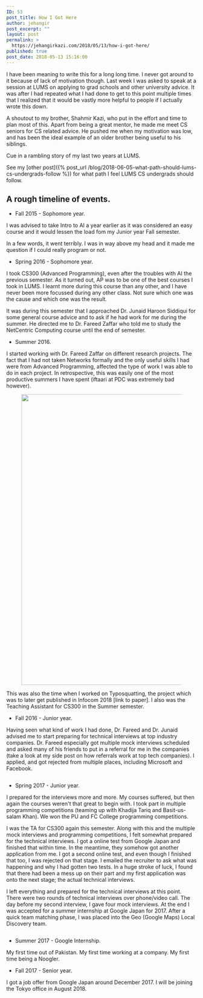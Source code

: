 ```yaml
---
ID: 53
post_title: How I Got Here
author: jehangir
post_excerpt: ""
layout: post
permalink: >
  https://jehangirkazi.com/2018/05/13/how-i-got-here/
published: true
post_date: 2018-05-13 15:16:00
---
```

<!-- wp:paragraph -->
<p>I have been meaning to write this for a long long time. I never got around to it because of lack of motivation though. Last week I was asked to speak at a session at LUMS on applying to grad schools and other university advice. It was after I had repeated what I had done to get to this point multiple times that I realized that it would be vastly more helpful to people if I actually wrote this down.</p>
<!-- /wp:paragraph -->

<!-- wp:paragraph -->
<p>A shoutout to my brother, Shahmir Kazi, who put in the effort and time to plan most of this. Apart from being a great mentor, he made me meet CS seniors for CS related advice. He pushed me when my motivation was low, and has been the ideal example of an older brother being useful to his siblings.</p>
<!-- /wp:paragraph -->

<!-- wp:paragraph -->
<p>Cue in a rambling story of my last two years at LUMS.</p>
<!-- /wp:paragraph -->

<!-- wp:paragraph -->
<p>See my [other post]({% post_url /blog/2018-06-05-what-path-should-lums-cs-undergrads-follow %}) for what path I feel LUMS CS undergrads should follow.</p>
<!-- /wp:paragraph -->

<!-- wp:heading -->
<h2><a href="https://github.com/kazijehangir/kazijehangir.github.io#-a-rough-timeline-of-events-"></a>A rough timeline of events.&nbsp;</h2>
<!-- /wp:heading -->

<!-- wp:list -->
<ul><li>Fall 2015 - Sophomore year.</li></ul>
<!-- /wp:list -->

<!-- wp:paragraph -->
<p>I was advised to take Intro to AI a year earlier as it was considered an easy course and it would lessen the load fom my Junior year Fall semester.</p>
<!-- /wp:paragraph -->

<!-- wp:paragraph -->
<p>In a few words, it went terribly. I was in way above my head and it made me question if I could really program or not.</p>
<!-- /wp:paragraph -->

<!-- wp:list -->
<ul><li>Spring 2016 - Sophomore year.</li></ul>
<!-- /wp:list -->

<!-- wp:paragraph -->
<p>I took CS300 (Advanced Programming), even after the troubles with AI the previous semester. As it turned out, AP was to be one of the best courses I took in LUMS. I learnt more during this course than any other, and I have never been more focussed during any other class. Not sure which one was the cause and which one was the result.</p>
<!-- /wp:paragraph -->

<!-- wp:paragraph -->
<p>It was during this semester that I approached Dr. Junaid Haroon Siddiqui for some general course advice and to ask if he had work for me during the summer. He directed me to Dr. Fareed Zaffar who told me to study the NetCentric Computing course until the end of semester.</p>
<!-- /wp:paragraph -->

<!-- wp:list -->
<ul><li>Summer 2016.</li></ul>
<!-- /wp:list -->

<!-- wp:paragraph -->
<p>I started working with Dr. Fareed Zaffar on different research projects. The fact that I had not taken Networks formally and the only useful skills I had were from Advanced Programming, affected the type of work I was able to do in each project. In retrospective, this was easily one of the most productive summers I have spent (iftaari at PDC was extremely bad however).</p>
<!-- /wp:paragraph -->

<!-- wp:image {"id":118,"width":432,"height":768,"sizeSlug":"large"} -->
<figure class="wp-block-image size-large is-resized"><img src="https://jehangirkazi.com/wp-content/uploads/2020/05/img-20160624-wa0008_original-576x1024.jpg" alt="" class="wp-image-118" width="432" height="768"/></figure>
<!-- /wp:image -->

<!-- wp:paragraph -->
<p>This was also the time when I worked on Typosquatting, the project which was to later get published in Infocom 2018 [link to paper]. I also was the Teaching Assistant for CS300 in the Summer semester.</p>
<!-- /wp:paragraph -->

<!-- wp:list -->
<ul><li>Fall 2016 - Junior year.</li></ul>
<!-- /wp:list -->

<!-- wp:paragraph -->
<p>Having seen what kind of work I had done, Dr. Fareed and Dr. Junaid advised me to start preparing for technical interviews at top industry companies. Dr. Fareed especially got multiple mock interviews scheduled and asked many of his friends to put in a referral for me in the companies (take a look at my side post on how referrals work at top tech companies). I applied, and got rejected from multiple places, including Microsoft and Facebook.</p>
<!-- /wp:paragraph -->

<!-- wp:image {"id":119,"sizeSlug":"large"} -->
<figure class="wp-block-image size-large"><img src="https://jehangirkazi.com/wp-content/uploads/2020/05/20160721_202157_original-1024x768.jpg" alt="" class="wp-image-119"/></figure>
<!-- /wp:image -->

<!-- wp:list -->
<ul><li>Spring 2017 - Junior year.</li></ul>
<!-- /wp:list -->

<!-- wp:paragraph -->
<p>I prepared for the interviews more and more. My courses suffered, but then again the courses weren't that great to begin with. I took part in multiple programming competitions (teaming up with Khadija Tariq and Basit-us-salam Khan). We won the PU and FC College programming competitions.</p>
<!-- /wp:paragraph -->

<!-- wp:paragraph -->
<p>I was the TA for CS300 again this semester. Along with this and the multiple mock interviews and programming competitions, I felt somewhat prepared for the technical interviews. I got a online test from Google Japan and finished that within time. In the meantime, they somehow got another application from me. I got a second online test, and even though I finished that too, I was rejected on that stage. I emailed the recruiter to ask what was happening and why I had gotten two tests. In a huge stroke of luck, I found that there had been a mess up on their part and my first application was onto the next stage; the actual technical interviews.</p>
<!-- /wp:paragraph -->

<!-- wp:paragraph -->
<p>I left everything and prepared for the technical interviews at this point. There were two rounds of technical interviews over phone/video call. The day before my second interview, I gave four mock interviews. At the end I was accepted for a summer internship at Google Japan for 2017. After a quick team matching phase, I was placed into the Geo (Google Maps) Local Discovery team.</p>
<!-- /wp:paragraph -->

<!-- wp:image {"id":115,"sizeSlug":"large"} -->
<figure class="wp-block-image size-large"><img src="https://jehangirkazi.com/wp-content/uploads/2020/05/img_20200218_153257_original-1024x768.jpg" alt="" class="wp-image-115"/></figure>
<!-- /wp:image -->

<!-- wp:list -->
<ul><li>Summer 2017 - Google Internship.</li></ul>
<!-- /wp:list -->

<!-- wp:paragraph -->
<p>My first time out of Pakistan. My first time working at a company. My first time being a Noogler.</p>
<!-- /wp:paragraph -->

<!-- wp:list -->
<ul><li>Fall 2017 - Senior year.</li></ul>
<!-- /wp:list -->

<!-- wp:paragraph -->
<p>I got a job offer from Google Japan around December 2017. I will be joining the Tokyo office in August 2018.</p>
<!-- /wp:paragraph -->

<!-- wp:image {"id":127,"sizeSlug":"large"} -->
<figure class="wp-block-image size-large"><img src="https://jehangirkazi.com/wp-content/uploads/2020/05/img_20170925_215906_original-1024x768.jpg" alt="" class="wp-image-127"/></figure>
<!-- /wp:image -->